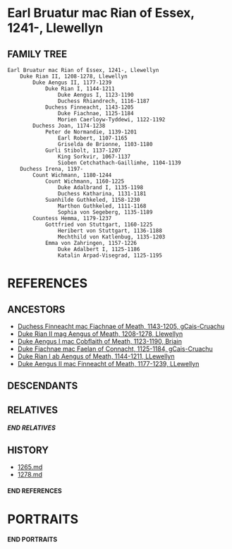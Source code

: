 # Earl Bruatur mac Rian of Essex, 1241-, Llewellyn

## FAMILY TREE 
```
Earl Bruatur mac Rian of Essex, 1241-, Llewellyn
    Duke Rian II, 1208-1278, Llewellyn
        Duke Aengus II, 1177-1239
            Duke Rian I, 1144-1211
                Duke Aengus I, 1123-1190
                Duchess Rhiandrech, 1116-1187
            Duchess Finneacht, 1143-1205
                Duke Fiachnae, 1125-1184    
                Morien Caerloyw-Tyddewi, 1122-1192
        Duchess Joan, 1174-1238
            Peter de Normandie, 1139-1201
                Earl Robert, 1107-1165
                Griselda de Brionne, 1103-1180
            Gurli Stibolt, 1137-1207
                King Sorkvir, 1067-1137
                Sioben Cetchathach-Gaillimhe, 1104-1139
    Duchess Irena, 1197-
        Count Wichmann, 1180-1244
            Count Wichmann, 1160-1225
                Duke Adalbrand I, 1135-1198
                Duchess Katharina, 1131-1181
            Suanhilde Guthkeled, 1158-1230
                Marthon Guthkeled, 1111-1168
                Sophia von Segeberg, 1135-1189
        Countess Hemma, 1179-1237
            Gottfried von Stuttgart, 1160-1225
                Heribert von Stuttgart, 1136-1188
                Mechthild von Katlenbug, 1135-1203
            Emma von Zahringen, 1157-1226
                Duke Adalbert I, 1125-1186
                Katalin Arpad-Visegrad, 1125-1195
```

# REFERENCES

## ANCESTORS
* [Duchess Finneacht mac Fiachnae of Meath, 1143-1205, gCais-Cruachu](finneacht_mac_fiachnae_1143.md)
* [Duke Rian II mag Aengus of Meath, 1208-1278, Llewellyn](rian_ii_mag_aengus_1208.md)
* [Duke Aengus I mac Cobflaith of Meath, 1123-1190, Briain](aengus_i_mac_cobflaith_1123.md)
* [Duke Fiachnae mac Faelan of Connacht, 1125-1184, gCais-Cruachu](fiachnae_mac_faelan_1125.md)
* [Duke Rian I ab Aengus of Meath, 1144-1211, LLewellyn](rian_i_ab_aengus_1144.md)
* [Duke Aengus II mac Finneacht of Meath, 1177-1239, LLewellyn](aengus_ii_mac_finneacht_1177.md)

## DESCENDANTS

## RELATIVES

##### END RELATIVES 
## HISTORY
* [1265.md](../h/1265.md)
* [1278.md](../h/1278.md)

#### END REFERENCES

# PORTRAITS

#### END PORTRAITS

